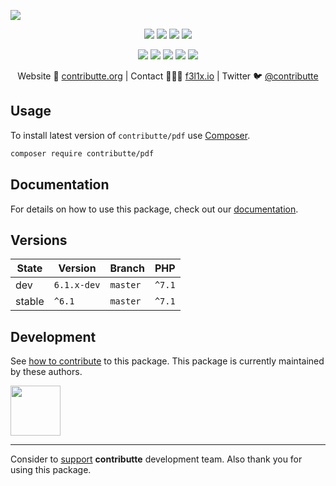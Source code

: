 ![](https://heatbadger.now.sh/github/readme/contributte/pdf/)

<p align=center>
  <a href="https://github.com/contributte/pdf/actions"><img src="https://badgen.net/github/checks/contributte/pdf/master?cache=300"></a>
  <a href="https://coveralls.io/r/contributte/pdf"><img src="https://badgen.net/coveralls/c/github/contributte/pdf?cache=300"></a>
  <a href="https://packagist.org/packages/contributte/pdf"><img src="https://badgen.net/packagist/dm/contributte/pdf"></a>
  <a href="https://packagist.org/packages/contributte/pdf"><img src="https://badgen.net/packagist/v/contributte/pdf"></a>
</p>
<p align=center>
  <a href="https://packagist.org/packages/contributte/pdf"><img src="https://badgen.net/packagist/php/contributte/pdf"></a>
  <a href="https://github.com/contributte/pdf"><img src="https://badgen.net/github/license/contributte/pdf"></a>
  <a href="https://bit.ly/ctteg"><img src="https://badgen.net/badge/support/gitter/cyan"></a>
  <a href="https://bit.ly/cttfo"><img src="https://badgen.net/badge/support/forum/yellow"></a>
  <a href="https://contributte.org/partners.html"><img src="https://badgen.net/badge/sponsor/donations/F96854"></a>
</p>

<p align=center>
Website 🚀 <a href="https://contributte.org">contributte.org</a> | Contact 👨🏻‍💻 <a href="https://f3l1x.io">f3l1x.io</a> | Twitter 🐦 <a href="https://twitter.com/contributte">@contributte</a>
</p>

## Usage

To install latest version of `contributte/pdf` use [Composer](https://getcomposer.org/).

```bash
composer require contributte/pdf
```

## Documentation

For details on how to use this package, check out our [documentation](.docs).


## Versions

| State       | Version     | Branch   | PHP      |
|-------------|-------------|----------|----------|
| dev         | `6.1.x-dev` | `master` | `^7.1`   |
| stable      | `^6.1`      | `master` | `^7.1`   |

## Development

See [how to contribute](https://contributte.org/contributing.html) to this package. This package is currently maintained by these authors.

<a href="https://github.com/f3l1x">
    <img width="80" height="80" src="https://avatars2.githubusercontent.com/u/538058?v=3&s=80">
</a>

-----

Consider to [support](https://contributte.org/partners.html) **contributte** development team.
Also thank you for using this package.

